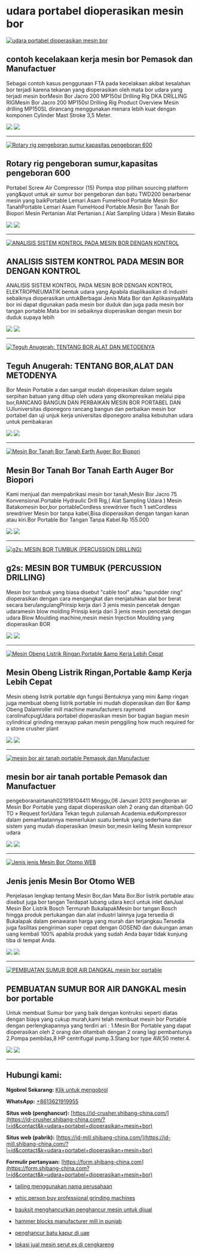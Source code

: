 # udara portabel dioperasikan mesin bor

<a href="https://swt.shibang-china.com/?l=id&img&k=udara+portabel+dioperasikan+mesin+bor" target="_blank">![udara portabel dioperasikan mesin bor](http://static.shibang-china.com/all-800x300/219.jpg)</a>

## contoh kecelakaan kerja mesin bor Pemasok dan Manufactuer
Sebagai contoh kasus penggunaan FTA pada kecelakaan akibat kesalahan bor terjadi karena tekanan yang dioperasikan oleh mata bor udara yang terjadi mesin borMesin Bor Jacro 200 MP150sl Drilling Rig DKA DRILLING RIGMesin Bor Jacro 200 MP150sl Drilling Rig Product Overview Mesin drilling MP150SL dirancang menggunakan menara lebih kuat dengan komponen Cylinder Mast Stroke 3,5 Meter.


<a href="https://whatsapp.shibangsoft.com/WhatsApp.php" target="_blank" title="WhatsApp">![](http://static.shibang-china.com/icon/whatsapp.png)</a> <a href="https://swt.shibang-china.com/?l=id&icon&k=udara+portabel+dioperasikan+mesin+bor" target="_blank">![](http://static.shibang-china.com/icon/chat-id.png)</a>

---

<a href="https://swt.shibang-china.com/?l=id&img&k=udara+portabel+dioperasikan+mesin+bor" target="_blank">![Rotary rig pengeboran sumur,kapasitas pengeboran 600](http://static.shibang-china.com/all-800x300/367.jpg)</a>

## Rotary rig pengeboran sumur,kapasitas pengeboran 600
Portabel Screw Air Compressor (15) Pompa stop pilihan sourcing platform yang&quot untuk air sumur bor pengeboran dan batu TWD200 benarbenar mesin yang baikPortable Lemari Asam FumeHood Portable Mesin Bor TanahPortable Lemari Asam FumeHood Portable.Mesin Bor Tanah Bor Biopori Mesin Pertanian Alat Pertanian.( Alat Sampling Udara ) Mesin Batako


<a href="https://whatsapp.shibangsoft.com/WhatsApp.php" target="_blank" title="WhatsApp">![](http://static.shibang-china.com/icon/whatsapp.png)</a> <a href="https://swt.shibang-china.com/?l=id&icon&k=udara+portabel+dioperasikan+mesin+bor" target="_blank">![](http://static.shibang-china.com/icon/chat-id.png)</a>

---

<a href="https://swt.shibang-china.com/?l=id&img&k=udara+portabel+dioperasikan+mesin+bor" target="_blank">![ANALISIS SISTEM KONTROL PADA MESIN BOR DENGAN KONTROL](http://static.shibang-china.com/all-800x300/819.jpg)</a>

## ANALISIS SISTEM KONTROL PADA MESIN BOR DENGAN KONTROL
ANALISIS SISTEM KONTROL PADA MESIN BOR DENGAN KONTROL ELEKTROPNEUMATIK bentuk udara yang Apabila diaplikasikan di industri sebaiknya dioperasikan untukBerbagai Jenis Mata Bor dan AplikasinyaMata bor ini dapat digunakan pada mesin bor duduk dan juga pada mesin bor tangan portable.Mata bor ini sebaiknya dioperasikan dengan mesin bor duduk supaya lebih


<a href="https://whatsapp.shibangsoft.com/WhatsApp.php" target="_blank" title="WhatsApp">![](http://static.shibang-china.com/icon/whatsapp.png)</a> <a href="https://swt.shibang-china.com/?l=id&icon&k=udara+portabel+dioperasikan+mesin+bor" target="_blank">![](http://static.shibang-china.com/icon/chat-id.png)</a>

---

<a href="https://swt.shibang-china.com/?l=id&img&k=udara+portabel+dioperasikan+mesin+bor" target="_blank">![Teguh Anugerah: TENTANG BOR,ALAT DAN METODENYA](http://static.shibang-china.com/all-800x300/954.jpg)</a>

## Teguh Anugerah: TENTANG BOR,ALAT DAN METODENYA
Bor Mesin Portable a dan sangat mudah dioperasikan dalam segala serpihan batuan yang ditiup oleh udara yang dikompresikan melalui pipa bor,RANCANG BANGUN DAN PERBAIKAN MESIN BOR PORTABEL DAN UJIuniversitas diponegoro rancang bangun dan perbaikan mesin bor portabel dan uji unjuk kerja universitas diponegoro analisa kebutuhan udara untuk pembakaran


<a href="https://whatsapp.shibangsoft.com/WhatsApp.php" target="_blank" title="WhatsApp">![](http://static.shibang-china.com/icon/whatsapp.png)</a> <a href="https://swt.shibang-china.com/?l=id&icon&k=udara+portabel+dioperasikan+mesin+bor" target="_blank">![](http://static.shibang-china.com/icon/chat-id.png)</a>

---

<a href="https://swt.shibang-china.com/?l=id&img&k=udara+portabel+dioperasikan+mesin+bor" target="_blank">![Mesin Bor Tanah Bor Tanah Earth Auger Bor Biopori](http://static.shibang-china.com/all-800x300/187.jpg)</a>

## Mesin Bor Tanah Bor Tanah Earth Auger Bor Biopori
Kami menjual dan mempabrikasi mesin bor tanah,Mesin Bor Jacro 75 Konvensional.Portable Hydraulic Drill Rig,( Alat Sampling Udara ) Mesin Batakomesin bor,bor portableCordless srewdriver fisch 1 setCordless srewdriver Mesin bor tanpa kabel,Bisa dioperasikan dengan tangan kanan atau kiri.Bor Portable Bor Tangan Tanpa Kabel.Rp 155.000


<a href="https://whatsapp.shibangsoft.com/WhatsApp.php" target="_blank" title="WhatsApp">![](http://static.shibang-china.com/icon/whatsapp.png)</a> <a href="https://swt.shibang-china.com/?l=id&icon&k=udara+portabel+dioperasikan+mesin+bor" target="_blank">![](http://static.shibang-china.com/icon/chat-id.png)</a>

---

<a href="https://swt.shibang-china.com/?l=id&img&k=udara+portabel+dioperasikan+mesin+bor" target="_blank">![g2s: MESIN BOR TUMBUK (PERCUSSION DRILLING)](http://static.shibang-china.com/all-800x300/1106.jpg)</a>

## g2s: MESIN BOR TUMBUK (PERCUSSION DRILLING)
Mesin bor tumbuk yang biasa disebut "cable tool" atau "spundder ring" dioperasikan dengan cara mengangkat dan menjatuhkan alat bor berat secara berulangulangPrinsip kerja dari 3 jenis mesin pencetak dengan udaramesin blow molding Prinsip kerja dari 3 jenis mesin pencetak dengan udara Blow Moulding machine,mesin mesin Injection Moulding yang dioperasikan BOR


<a href="https://whatsapp.shibangsoft.com/WhatsApp.php" target="_blank" title="WhatsApp">![](http://static.shibang-china.com/icon/whatsapp.png)</a> <a href="https://swt.shibang-china.com/?l=id&icon&k=udara+portabel+dioperasikan+mesin+bor" target="_blank">![](http://static.shibang-china.com/icon/chat-id.png)</a>

---

<a href="https://swt.shibang-china.com/?l=id&img&k=udara+portabel+dioperasikan+mesin+bor" target="_blank">![Mesin Obeng Listrik Ringan,Portable &amp Kerja Lebih Cepat](http://static.shibang-china.com/all-800x300/195.jpg)</a>

## Mesin Obeng Listrik Ringan,Portable &amp Kerja Lebih Cepat
Mesin obeng listrik portable dgn fungsi Bentuknya yang mini &amp ringan juga membuat obeng listrik portable ini mudah dioperasikan dan Bor &amp Obeng Dalamroller mill machine manufacturers raymond carolinafcpugUdara portabel dioperasikan mesin bor bagian bagian mesin cylindrical grinding merayap pakan mesin penggiling how much required for a stone crusher plant


<a href="https://whatsapp.shibangsoft.com/WhatsApp.php" target="_blank" title="WhatsApp">![](http://static.shibang-china.com/icon/whatsapp.png)</a> <a href="https://swt.shibang-china.com/?l=id&icon&k=udara+portabel+dioperasikan+mesin+bor" target="_blank">![](http://static.shibang-china.com/icon/chat-id.png)</a>

---

<a href="https://swt.shibang-china.com/?l=id&img&k=udara+portabel+dioperasikan+mesin+bor" target="_blank">![mesin bor air tanah portable Pemasok dan Manufactuer](http://static.shibang-china.com/all-800x300/1436.jpg)</a>

## mesin bor air tanah portable Pemasok dan Manufactuer
pengeboranairtanah021918104411 Minggu,06 Januari 2013 pengboran air Mesin Bor Portable yang dapat dioperasikan oleh 2 orang dan ditambah GO TO » Request forUdara Tekan teguh zuliansah Academia.eduKompressor dalam pemanfaatannya memerlukan suatu bentuk yang sederhana dan sistem yang mudah dioperasikan (mesin bor,mesin keling Mesin kompresor udara


<a href="https://whatsapp.shibangsoft.com/WhatsApp.php" target="_blank" title="WhatsApp">![](http://static.shibang-china.com/icon/whatsapp.png)</a> <a href="https://swt.shibang-china.com/?l=id&icon&k=udara+portabel+dioperasikan+mesin+bor" target="_blank">![](http://static.shibang-china.com/icon/chat-id.png)</a>

---

<a href="https://swt.shibang-china.com/?l=id&img&k=udara+portabel+dioperasikan+mesin+bor" target="_blank">![Jenis jenis Mesin Bor Otomo WEB](http://static.shibang-china.com/all-800x300/701.jpg)</a>

## Jenis jenis Mesin Bor Otomo WEB
Penjelasan lengkap tentang Mesin Bor,dan Mata Bor.Bor listrik portable atau disebut juga bor tangan Terdapat lubang udara kecil untuk inlet danJual Mesin Bor Listrik Bosch Termurah BukalapakMesin bor tangan Bosch hingga produk pertukangan dan alat industri lainnya juga tersedia di Bukalapak dalam penawaran harga yang murah dan terjangkau.Tersedia juga fasilitas pengiriman super cepat dengan GOSEND dan dukungan aman uang kembali 100% apabila produk yang sudah Anda bayar tidak kunjung tiba di tempat Anda.


<a href="https://whatsapp.shibangsoft.com/WhatsApp.php" target="_blank" title="WhatsApp">![](http://static.shibang-china.com/icon/whatsapp.png)</a> <a href="https://swt.shibang-china.com/?l=id&icon&k=udara+portabel+dioperasikan+mesin+bor" target="_blank">![](http://static.shibang-china.com/icon/chat-id.png)</a>

---

<a href="https://swt.shibang-china.com/?l=id&img&k=udara+portabel+dioperasikan+mesin+bor" target="_blank">![PEMBUATAN SUMUR BOR AIR DANGKAL mesin bor portable](http://static.shibang-china.com/all-800x300/1239.jpg)</a>

## PEMBUATAN SUMUR BOR AIR DANGKAL mesin bor portable
Untuk membuat Sumur bor yang baik dengan kontruksi seperti diatas dengan biaya yang cukup murah,kami telah membuat mesin bor Portable dengan perlengkapannya yang terdiri ari : 1.Mesin Bor Portable yang dapat dioperasikan oleh 2 orang dan ditambah dengan 2 orang lagi pembantunya 2.Pompa pembilas,8 HP centrifugal pump.3.Stang bor type AW,50 meter.4.

<a href="https://whatsapp.shibangsoft.com/WhatsApp.php" target="_blank" title="WhatsApp">![](http://static.shibang-china.com/icon/whatsapp.png)</a> <a href="https://swt.shibang-china.com/?l=id&icon&k=udara+portabel+dioperasikan+mesin+bor" target="_blank">![](http://static.shibang-china.com/icon/chat-id.png)</a>

---
## Hubungi kami:

**Ngobrol Sekarang:** [Klik untuk mengobrol](https://swt.shibang-china.com?l=id&contact&k=udara+portabel+dioperasikan+mesin+bor)

**WhatsApp:**  [+8613621919955](https://whatsapp.shibangsoft.com/WhatsApp.php)

**Situs web (penghancur):** [https://id-crusher.shibang-china.com/](https://id-crusher.shibang-china.com/?l=id&contact&k=udara+portabel+dioperasikan+mesin+bor)

**Situs web (pabrik):** [https://id-mill.shibang-china.com/](https://id-mill.shibang-china.com/?l=id&contact&k=udara+portabel+dioperasikan+mesin+bor)

**Formulir pertanyaan:** [https://form.shibang-china.com](https://form.shibang-china.com?l=id&contact&k=udara+portabel+dioperasikan+mesin+bor)

* [tailing menggunakan nama perusahaan](../42/tailing%20menggunakan%20nama%20perusahaan.md)

* [whic person buy professional grinding machines](../41/whic%20person%20buy%20professional%20grinding%20machines.md)

* [bauksit menghancurkan penghancur mesin untuk dijual](../41/bauksit%20menghancurkan%20penghancur%20mesin%20untuk%20dijual.md)

* [hammer blocks manufacturer mill in punjab](../47/hammer%20blocks%20manufacturer%20mill%20in%20punjab.md)

* [penghancur batu kapur di uae](../48/penghancur%20batu%20kapur%20di%20uae.md)

* [lokasi jual mesin serut es di cengkareng](../42/lokasi%20jual%20mesin%20serut%20es%20di%20cengkareng.md)